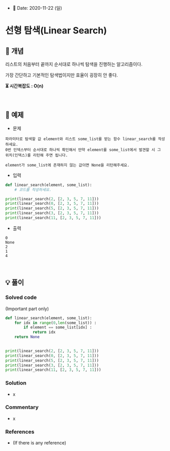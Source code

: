 - 📅 Date: 2020-11-22 (일)

# 선형 탐색(Linear Search)

## 📝 개념

리스트의 처음부터 끝까지 순서대로 하나씩 탐색을 진행하는 알고리즘이다.

가장 간단하고 기본적인 탐색법이지만 효율이 굉장히 안 좋다.

**⏳ 시간복잡도 : O(n)**

<br>

## 📝 예제


* 문제
```
파라미터로 탐색할 값 element와 리스트 some_list를 받는 함수 linear_search를 작성하세요.  
0번 인덱스부터 순서대로 하나씩 확인해서 만약 element를 some_list에서 발견할 시 그 위치(인덱스)를 리턴해 주면 됩니다.

element가 some_list에 존재하지 않는 값이면 None을 리턴해주세요.
```

* 입력
```python
def linear_search(element, some_list):
    # 코드를 작성하세요.

print(linear_search(2, [2, 3, 5, 7, 11]))
print(linear_search(0, [2, 3, 5, 7, 11]))
print(linear_search(5, [2, 3, 5, 7, 11]))
print(linear_search(3, [2, 3, 5, 7, 11]))
print(linear_search(11, [2, 3, 5, 7, 11]))
```

* 출력
```
0
None
2
1
4
```

<br>

## 💡 풀이
### Solved code
(Important part only)
``` python
def linear_search(element, some_list):
    for idx in range(0,len(some_list)) :
        if element == some_list[idx] :
            return idx
    return None
    

print(linear_search(2, [2, 3, 5, 7, 11]))
print(linear_search(0, [2, 3, 5, 7, 11]))
print(linear_search(5, [2, 3, 5, 7, 11]))
print(linear_search(3, [2, 3, 5, 7, 11]))
print(linear_search(11, [2, 3, 5, 7, 11]))
```

### Solution
- x

### Commentary
- x

### References
- (If there is any reference)
